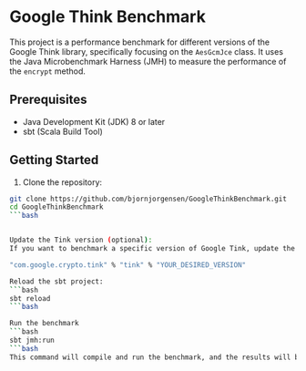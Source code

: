 # Google Think Benchmark

This project is a performance benchmark for different versions of the Google Think library, specifically focusing on the `AesGcmJce` class. It uses the Java Microbenchmark Harness (JMH) to measure the performance of the `encrypt` method.

## Prerequisites

- Java Development Kit (JDK) 8 or later
- sbt (Scala Build Tool)

## Getting Started

1. Clone the repository:

```bash
git clone https://github.com/bjornjorgensen/GoogleThinkBenchmark.git
cd GoogleThinkBenchmark
```bash


Update the Tink version (optional):
If you want to benchmark a specific version of Google Tink, update the version number in the build.sbt file:

"com.google.crypto.tink" % "tink" % "YOUR_DESIRED_VERSION"

Reload the sbt project:
```bash
sbt reload
```bash

Run the benchmark
```bash
sbt jmh:run
```bash
This command will compile and run the benchmark, and the results will be displayed in the terminal.